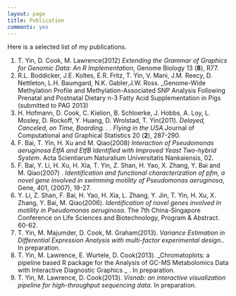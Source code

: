 ```yaml
---
layout: page
title: Publication
comments: yes
---
```


Here is a selected list of my publications.


1. T. Yin, D. Cook, M. Lawrence(2012) _Extending the Grammar of Graphics for Genomic Data: An R Implementation_, Genome Biology 13 (**8**), R77.
1. R.L. Boddicker, J.E. Koltes, E.R. Fritz, T. Yin, V. Mani, J.M. Reecy,
D. Nettleton, L.H. Baumgard, N.K. Gabler,J.W. Ross. _Genome-Wide Methylation
Profile and Methylation-Associated SNP Analysis Following Prenatal and Postnatal
Dietary n-3 Fatty Acid Supplementation in Pigs  (submitted to PAG 2013)
1. H. Hofmann, D. Cook, C. Kielion, B. Schloerke, J. Hobbs, A. Loy, L. Mosley, D. Rockoff, Y. Huang, D. Wrolstad, T. Yin(2011). _Delayed, Canceled, on Time, Boarding. . . Flying in the USA_.Journal of Computational and Graphical Statistics 20 (**2**), 287-290.
1. F. Bai, T. Yin, H. Xu and M. Qiao(2008) _Interaction of Pseudomonas aeruginosa EtfA and EtfB Identified with Improved Yeast Two-hybrid System_. Acta Scientiarum Naturalium Universitatis Nankaiensis, 02.
1. F. Bai, Y. Li, H. Xu, H. Xia, T. Yin, Z. Shan, H. Yao, X. Zhang, Y. Bai and M. Qiao(2007) . _Identification and functional characterization of pfm, a novel gene involved in swimming motility of Pseudomonas
aeruginosa_, Gene, 401, (2007), 19-27.
1. Y. Li, Z. Shan, F. Bai, H. Yao, H. Xia, L. Zhang, Y. Jin, T. Yin, H. Xu, X. Zhang, Y. Bai, M. Qiao(2006). _Identification of novel genes involved in motility in Pseudomonas aeruginosa_. The 7th China-Singapore Conference on Life Sciences and Biotechnology, Program & Abstract. 60-62.
1. T. Yin, M. Majumder, D. Cook, M. Graham(2013). _Variance Estimation in
Differential Expression Analysis with multi-factor experimental design._. In preparation.
1. T. Yin, M. Lawrence, E. Wurtele, D. Cook(2013). _Chromatoplots: a pipeline based R package for the Analysis of GC-MS Metabolomics Data with Interactive Diagnostic Graphics _ . In preparation.
1. T. Yin, M. Lawrence, D. Cook(2013). _Visnab: an interactive visualization pipeline for high-throughput sequencing data_. In preparation.
